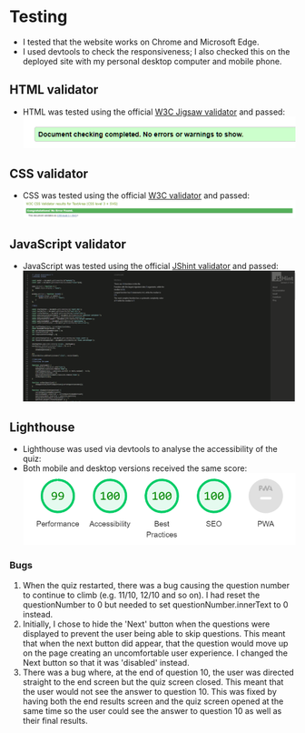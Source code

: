 # Testing

- I tested that the website works on Chrome and Microsoft Edge.
- I used devtools to check the responsiveness; I also checked this on the deployed site with my personal desktop computer and mobile phone.

## HTML validator

- HTML was tested using the official [W3C Jigsaw validator](https://validator.w3.org/) and passed:
![HTML validator screenshot](assets/images/html-validator.png)

## CSS validator
- CSS was tested using the official [W3C validator](https://jigsaw.w3.org/css-validator/) and passed:
![CSS validator screenshot](assets/images/css-validator.png)

## JavaScript validator
- JavaScript was tested using the official [JShint validator](https://jshint.com/) and passed:
![JavaScript validator screenshot](assets/images/jshint.png)

## Lighthouse
- Lighthouse was used via devtools to analyse the accessibility of the quiz:
- Both mobile and desktop versions received the same score:
![Lighthouse Mobile screenshot](assets/images/lighthouse-mobile.png) 


### Bugs
1. When the quiz restarted, there was a bug causing the question number to continue to climb (e.g. 11/10, 12/10 and so on). I had reset the questionNumber to 0 but needed to set questionNumber.innerText to 0 instead. 
2. Initially, I chose to hide the 'Next' button when the questions were displayed to prevent the user being able to skip questions. This meant that when the next button did appear, that the question would move up on the page creating an uncomfortable user experience. I changed the Next button so that it was 'disabled' instead. 
3. There was a bug where, at the end of question 10, the user was directed straight to the end screen but the quiz screen closed. This meant that the user would not see the answer to question 10. This was fixed by having both the end results screen and the quiz screen opened at the same time so the user could see the answer to question 10 as well as their final results. 